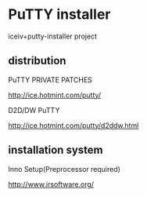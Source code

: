 # PuTTY installer

iceiv+putty-installer project

## distribution

  PuTTY PRIVATE PATCHES

  http://ice.hotmint.com/putty/

  D2D/DW PuTTY

  http://ice.hotmint.com/putty/d2ddw.html

## installation system

  Inno Setup(Preprocessor required)

  http://www.jrsoftware.org/
